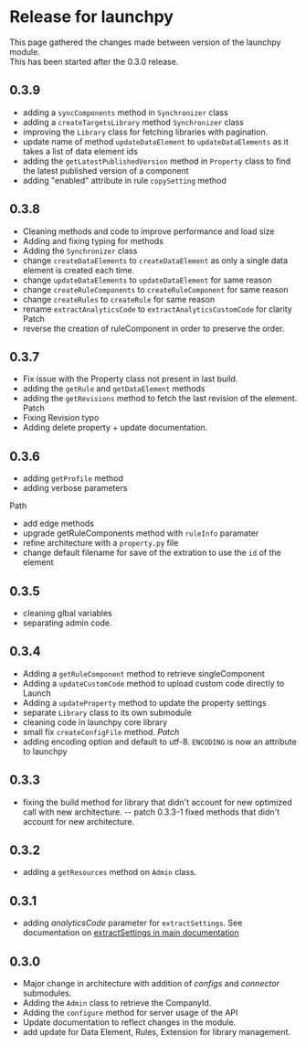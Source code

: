 # Release for launchpy

This page gathered the changes made between version of the launchpy module.\
This has been started after the 0.3.0 release.
## 0.3.9

* adding a `syncComponents` method in `Synchronizer` class
* adding a `createTargetsLibrary` method `Synchronizer` class
* improving the `Library` class for fetching libraries with pagination.
* update name of method `updateDataElement` to `updateDataElements` as it takes a list of data element ids
* adding the `getLatestPublishedVersion` method in `Property` class to find the latest published version of a component
* adding "enabled" attribute in rule `copySetting` method

## 0.3.8

* Cleaning methods and code to improve performance and load size
* Adding and fixing typing for methods
* Adding the `Synchronizer` class
* change `createDataElements` to `createDataElement` as only a single data element is created each time.
* change `updateDataElements` to `updateDataElement` for same reason
* change `createRuleComponents` to `createRuleComponent` for same reason
* change `createRules` to `createRule` for same reason
* rename `extractAnalyticsCode` to `extractAnalyticsCustomCode` for clarity\
Patch
* reverse the creation of ruleComponent in order to preserve the order.

## 0.3.7
* Fix issue with the Property class not present in last build.
* adding the `getRule` and `getDataElement` methods
* adding the `getRevisions` method to fetch the last revision of the element.\
Patch
* Fixing Revision typo
* Adding delete property + update documentation.

## 0.3.6

* adding `getProfile` method
* adding verbose parameters

Path

* add edge methods
* upgrade getRuleComponents method with `ruleInfo` paramater
* refine architecture with a `property.py` file
* change default filename for save of the extration to use the `id` of the element

## 0.3.5

* cleaning glbal variables
* separating admin code.

## 0.3.4

* Adding a `getRuleComponent` method to retrieve singleComponent
* Adding a `updateCustomCode` method to upload custom code directly to Launch
* Adding a `updateProperty` method to update the property settings
* separate `Library` class to its own submodule
* cleaning code in launchpy core library
* small fix `createConfigFile` method.
*Patch*
* adding encoding option and default to utf-8. `ENCODING` is now an attribute to launchpy 

## 0.3.3

* fixing the build method for library that didn't account for new optimized call with new architecture.
-- patch 0.3.3-1
fixed methods that didn't account for new architecture.

## 0.3.2

* adding a `getResources` method on `Admin` class.

## 0.3.1

* adding *analyticsCode* parameter for `extractSettings`. See documentation on [extractSettings in main documentation](main.md)

## 0.3.0

* Major change in architecture with addition of *configs* and *connector* submodules.
* Adding the `Admin` class to retrieve the CompanyId.
* Adding the `configure` method for server usage of the API
* Update documentation to reflect changes in the module.
* add update for Data Element, Rules, Extension for library management.
